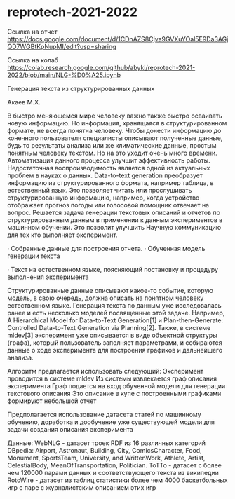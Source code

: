 # reprotech-2021-2022

Ссылка на отчет https://docs.google.com/document/d/1CDnAZS8Cjva9GVXuYOal5E9Da3AGjQD7WGBtKpNupMI/edit?usp=sharing

Ссылка на колаб https://colab.research.google.com/github/abyki/reprotech-2021-2022/blob/main/NLG-%D0%A25.ipynb

Генерация текста из структурированных данных

Акаев М.Х. 


В быстро меняющемся мире человеку важно также быстро осваивать новую информацию. Но информация, хранящаяся в структурированном формате, не всегда понятна человеку. Чтобы донести информацию до конечного пользователя специалисты описывают полученные данные, будь то результаты анализа или же климатические данные, простым понятным человеку текстом. Но на это уходит очень много времени. Автоматизация данного процесса улучшит эффективность работы.
Недостаточная воспроизводимость является одной из актуальных проблем в науках о данных. Data-to-text generation преобразует информацию из структурированного формата, например таблица, в естественный язык. Это позволяет читать или прослушивать структурированную информацию, например, когда устройство отображает прогноз погоды или голосовой помощник отвечает на вопрос.
Решается задача генерации текстовых описаний и отчетов по структурированным данным в применении к данным экспериментов в машинном обучении. Это позволит улучшить Научную коммуникацию для тех кто выполняет эксперимент.

·       Собранные данные для построения отчета.
·       Обученная модель генерации текста

·       Текст на естественном языке, поясняющий постановку и процедуру выполнения эксперимента

Структурированные данные описывают какое-то событие, которую модель, в свою очередь, должна описать на понятном человеку естественном языке. Генерация текста по данным уже исследовалась ранее и есть несколько моделей посвященные этой задаче. Например, A Hierarchical Model for Data-to-Text Generation[1] и Plan-then-Generate: Controlled Data-to-Text Generation via Planning[2]. Также, в системе mldev[3] эксперимент уже описывается в виде объектной структуры (графа), который пользователь заполняет параметрами, и собираются данные о ходе эксперимента для построения графиков и дальнейшего анализа.

Алгоритм предлагается использовать следующий:
Эксперимент проводится в системе mldev
Из системы извлекается граф описания эксперимента
Граф подается на вход обученной модели для генерации текстового описания
Это описание в купе с построенными графиками формируют небольшой отчет
      
Предполагается использование датасета статей по машинному обучению, доработка и дообучение уже существующей модели для задачи создания описания эксперимента

Данные:
WebNLG - датасет троек RDF из 16 различных категорий DBpedia: Airport, Astronaut, Building, City, ComicsCharacter, Food, Monument, SportsTeam, University, and WrittenWork, Athlete, Artist, CelestialBody, MeanOfTransportation, Politician.
ToTTo - датасет с более чем 120000 парами данных и соответствующего текста из википедии
RotoWire - датасет из таблиц статистики более чем 4000 баскетбольных игр с паре с журналистским описанием этих игр
